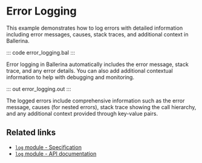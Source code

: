 # Error Logging

This example demonstrates how to log errors with detailed information including error messages, causes, stack traces, and additional context in Ballerina.

::: code error_logging.bal :::

Error logging in Ballerina automatically includes the error message, stack trace, and any error details. You can also add additional contextual information to help with debugging and monitoring.

::: out error_logging.out :::

The logged errors include comprehensive information such as the error message, causes (for nested errors), stack trace showing the call hierarchy, and any additional context provided through key-value pairs.

## Related links
- [`log` module - Specification](https://ballerina.io/spec/log/#2-logging)
- [`log` module - API documentation](https://lib.ballerina.io/ballerina/log/latest)
